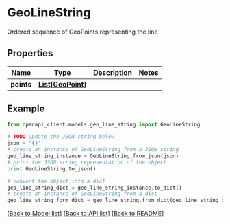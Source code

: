 # GeoLineString

Ordered sequence of GeoPoints representing the line

## Properties
Name | Type | Description | Notes
------------ | ------------- | ------------- | -------------
**points** | [**List[GeoPoint]**](GeoPoint.md) |  | 

## Example

```python
from openapi_client.models.geo_line_string import GeoLineString

# TODO update the JSON string below
json = "{}"
# create an instance of GeoLineString from a JSON string
geo_line_string_instance = GeoLineString.from_json(json)
# print the JSON string representation of the object
print GeoLineString.to_json()

# convert the object into a dict
geo_line_string_dict = geo_line_string_instance.to_dict()
# create an instance of GeoLineString from a dict
geo_line_string_form_dict = geo_line_string.from_dict(geo_line_string_dict)
```
[[Back to Model list]](../README.md#documentation-for-models) [[Back to API list]](../README.md#documentation-for-api-endpoints) [[Back to README]](../README.md)


